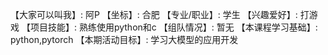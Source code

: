 【大家可以叫我】: 阿P
【坐标】: 合肥
【专业/职业】: 学生
【兴趣爱好】: 打游戏
【项目技能】: 熟练使用python和c
【组队情况】: 暂无
【本课程学习基础】: python,pytorch
【本期活动目标】: 学习大模型的应用开发